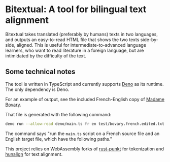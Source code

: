 # Bitextual: A tool for bilingual text alignment

Bitextual takes translated (preferably by humans) texts in two languages,
and outputs an easy-to-read HTML file that shows the two texts side-by-side,
aligned. This is useful for intermediate-to-advanced language learners, who
want to read literature in a foreign language, but are intimidated by the
difficulty of the text.

## Some technical notes

The tool is written in TypeScript and currently supports [Deno](https://deno.land) as its runtime.
The only dependency is Deno.

For an example of output, see the included French-English copy of [Madame Bovary](test/bovary.aligned.html).

That file is generated with the following command:

```sh
deno run --allow-read deno/main.ts fr en test/bovary.french.edited.txt test/bovary.english.edited.txt > test/bovary.aligned.html 
```

The command says
"run the `main.ts` script on a French source file and an English target file, which have the following paths."

This project relies on WebAssembly forks of [rust-punkt](https://github.com/wydengyre/rust-punkt)
for tokenization and [hunalign](https://github.com/wydengyre/hunalign) for text alignment.
